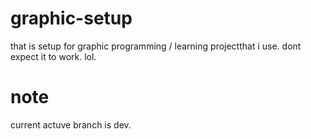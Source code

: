 # graphic-setup
that is setup for graphic programming / learning projectthat i use. dont expect it to work. lol.

# note
current actuve branch is dev.